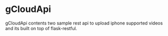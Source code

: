 # gCloudApi
gCloudApi contents two sample rest api to upload iphone supported videos and its built on top of flask-restful.

